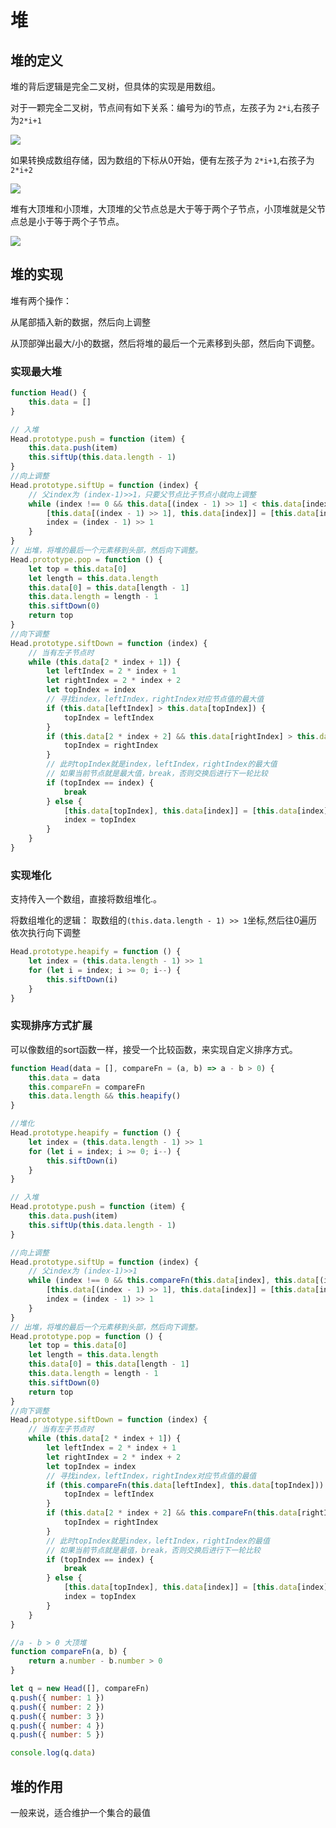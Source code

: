 # 堆

## 堆的定义

堆的背后逻辑是完全二叉树，但具体的实现是用数组。

对于一颗完全二叉树，节点间有如下关系：编号为i的节点，左孩子为 `2*i`,右孩子为```2*i+1```

![](https://upload-images.jianshu.io/upload_images/17012856-298f531f40ee6bd5.png?imageMogr2/auto-orient/strip%7CimageView2/2/w/1240)

如果转换成数组存储，因为数组的下标从0开始，便有左孩子为 `2*i+1`,右孩子为```2*i+2```

![](https://upload-images.jianshu.io/upload_images/17012856-4d1fc04515796566.png?imageMogr2/auto-orient/strip%7CimageView2/2/w/1240)

堆有大顶堆和小顶堆，大顶堆的父节点总是大于等于两个子节点，小顶堆就是父节点总是小于等于两个子节点。

![](https://upload-images.jianshu.io/upload_images/17012856-3a029031c692f4f0.png?imageMogr2/auto-orient/strip%7CimageView2/2/w/1240)

## 堆的实现

堆有两个操作：

从尾部插入新的数据，然后向上调整

从顶部弹出最大/小的数据，然后将堆的最后一个元素移到头部，然后向下调整。

### 实现最大堆

```js
function Head() {
    this.data = []
}

// 入堆
Head.prototype.push = function (item) {
    this.data.push(item)
    this.siftUp(this.data.length - 1)
}
//向上调整
Head.prototype.siftUp = function (index) {
    // 父index为 (index-1)>>1，只要父节点比子节点小就向上调整
    while (index !== 0 && this.data[(index - 1) >> 1] < this.data[index]) {
        [this.data[(index - 1) >> 1], this.data[index]] = [this.data[index], this.data[(index - 1) >> 1]]
        index = (index - 1) >> 1
    }
}
// 出堆，将堆的最后一个元素移到头部，然后向下调整。
Head.prototype.pop = function () {
    let top = this.data[0]
    let length = this.data.length
    this.data[0] = this.data[length - 1]
    this.data.length = length - 1
    this.siftDown(0)
    return top
}
//向下调整
Head.prototype.siftDown = function (index) {
    // 当有左子节点时
    while (this.data[2 * index + 1]) {
        let leftIndex = 2 * index + 1
        let rightIndex = 2 * index + 2
        let topIndex = index
        // 寻找index，leftIndex，rightIndex对应节点值的最大值
        if (this.data[leftIndex] > this.data[topIndex]) {
            topIndex = leftIndex
        }
        if (this.data[2 * index + 2] && this.data[rightIndex] > this.data[topIndex]) {
            topIndex = rightIndex
        }
        // 此时topIndex就是index，leftIndex，rightIndex的最大值
        // 如果当前节点就是最大值，break，否则交换后进行下一轮比较
        if (topIndex == index) {
            break
        } else {
            [this.data[topIndex], this.data[index]] = [this.data[index], this.data[topIndex]]
            index = topIndex
        }
    }
}
```

### 实现堆化

支持传入一个数组，直接将数组堆化.。

将数组堆化的逻辑：
取数组的`(this.data.length - 1) >> 1`坐标,然后往0遍历依次执行向下调整

```js
Head.prototype.heapify = function () {
    let index = (this.data.length - 1) >> 1
    for (let i = index; i >= 0; i--) {
        this.siftDown(i)
    }
}
```

### 实现排序方式扩展

可以像数组的sort函数一样，接受一个比较函数，来实现自定义排序方式。

```js
function Head(data = [], compareFn = (a, b) => a - b > 0) {
    this.data = data
    this.compareFn = compareFn
    this.data.length && this.heapify()
}

//堆化
Head.prototype.heapify = function () {
    let index = (this.data.length - 1) >> 1
    for (let i = index; i >= 0; i--) {
        this.siftDown(i)
    }
}

// 入堆
Head.prototype.push = function (item) {
    this.data.push(item)
    this.siftUp(this.data.length - 1)
}

//向上调整
Head.prototype.siftUp = function (index) {
    // 父index为 (index-1)>>1
    while (index !== 0 && this.compareFn(this.data[index], this.data[(index - 1) >> 1])) {
        [this.data[(index - 1) >> 1], this.data[index]] = [this.data[index], this.data[(index - 1) >> 1]]
        index = (index - 1) >> 1
    }
}
// 出堆，将堆的最后一个元素移到头部，然后向下调整。
Head.prototype.pop = function () {
    let top = this.data[0]
    let length = this.data.length
    this.data[0] = this.data[length - 1]
    this.data.length = length - 1
    this.siftDown(0)
    return top
}
//向下调整
Head.prototype.siftDown = function (index) {
    // 当有左子节点时
    while (this.data[2 * index + 1]) {
        let leftIndex = 2 * index + 1
        let rightIndex = 2 * index + 2
        let topIndex = index
        // 寻找index，leftIndex，rightIndex对应节点值的最值
        if (this.compareFn(this.data[leftIndex], this.data[topIndex])) {
            topIndex = leftIndex
        }
        if (this.data[2 * index + 2] && this.compareFn(this.data[rightIndex], this.data[topIndex])) {
            topIndex = rightIndex
        }
        // 此时topIndex就是index，leftIndex，rightIndex的最值
        // 如果当前节点就是最值，break，否则交换后进行下一轮比较
        if (topIndex == index) {
            break
        } else {
            [this.data[topIndex], this.data[index]] = [this.data[index], this.data[topIndex]]
            index = topIndex
        }
    }
}

//a - b > 0 大顶堆
function compareFn(a, b) {
    return a.number - b.number > 0
}

let q = new Head([], compareFn)
q.push({ number: 1 })
q.push({ number: 2 })
q.push({ number: 3 })
q.push({ number: 4 })
q.push({ number: 5 })

console.log(q.data)
```

## 堆的作用

一般来说，适合维护一个集合的最值
